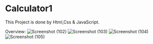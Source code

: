 
# Calculator1
This Project is done by Html,Css & JavaScript.

Overview:
![Screenshot (102)](https://github.com/user-attachments/assets/261ba722-1f97-4e87-b011-edfa9d2939e7)
![Screenshot (103)](https://github.com/user-attachments/assets/df4399f3-5807-4b1a-87cd-87028bf9d667)
![Screenshot (104)](https://github.com/user-attachments/assets/6a6538d1-650e-48ed-9b75-2856f3a508e7)
![Screenshot (105)](https://github.com/user-attachments/assets/cdefe7e0-c365-453a-84ad-d25109b1cd01)






